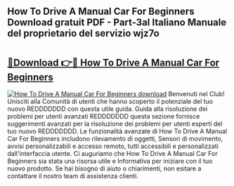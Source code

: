 ## How To Drive A Manual Car For Beginners Download gratuit PDF - Part-3al Italiano Manuale del proprietario del servizio wjz7o

# <h2><a href="http://df9uvj9.blite.top/?on=How+To+Drive+A+Manual+Car+For+Beginners">🔗Download 👉🔴 How To Drive A Manual Car For Beginners</a></h2>

[![How To Drive A Manual Car For Beginners download](https://i.imgur.com/lujVjoI.png)](http://df9uvj9.blite.top/?on=How+To+Drive+A+Manual+Car+For+Beginners)
Benvenuti nel Club! Unisciti alla Comunità di utenti che hanno scoperto il potenziale del tuo nuovo REDDDDDDD con questa utile guida. Guida alla risoluzione dei problemi per utenti avanzati REDDDDDDD questa sezione fornisce suggerimenti avanzati per la risoluzione dei problemi per utenti esperti del tuo nuovo REDDDDDDD. Le funzionalità avanzate di How To Drive A Manual Car For Beginners includono rilevamento di oggetti, Sensori di movimento, avvisi personalizzabili e accesso remoto, tutti accessibili e personalizzati dall'interfaccia utente. Ci auguriamo che How To Drive A Manual Car For Beginners sia stata una risorsa utile e Informativa per iniziare con il tuo nuovo prodotto. Se hai bisogno di aiuto o chiarimenti, non esitare a contattare il nostro team di assistenza clienti.
